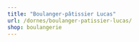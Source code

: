 ```yaml
---
title: "Boulanger-pâtissier Lucas"
url: /dornes/boulanger-patissier-lucas/
shop: boulangerie
---
```

